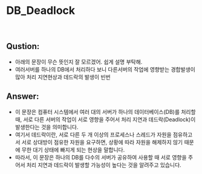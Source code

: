 # DB_Deadlock

<br>

## Qustion: 

- 아래의 문장이 무슨 뜻인지 잘 모르겠어. 쉽게 설명 부탁해.
- 여러서버를 하나의 DB에서 처리하다 보니 다른서버의 작업에 영향받는 경합발생이 많아 처리 지연현상과 데드락의 발생이 빈번

## Answer:

- 이 문장은 컴퓨터 시스템에서 여러 대의 서버가 하나의 데이터베이스(DB)를 처리할 때, 서로 다른 서버의 작업이 서로 영향을 주어서 처리 지연과 데드락(Deadlock)이 발생한다는 것을 의미합니다.
- 여기서 데드락이란, 서로 다른 두 개 이상의 프로세스나 스레드가 자원을 점유하고서 서로 상대방이 점유한 자원을 요구하면, 상황에 따라 자원을 해제하지 않기 때문에 무한 대기 상태에 빠지게 되는 현상을 말합니다.
- 따라서, 이 문장은 하나의 DB를 다수의 서버가 공유하여 사용할 때 서로 영향을 주어서 처리 지연과 데드락이 발생할 가능성이 높다는 것을 알려주고 있습니다.